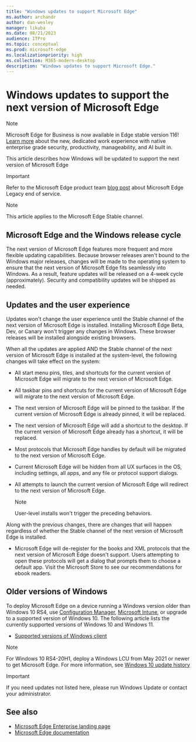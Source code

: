 ```yaml
---
title: "Windows updates to support Microsoft Edge"
ms.author: archandr
author: dan-wesley
manager: likuba
ms.date: 08/21/2023
audience: ITPro
ms.topic: conceptual
ms.prod: microsoft-edge
ms.localizationpriority: high
ms.collection: M365-modern-desktop
description: "Windows updates to support Microsoft Edge."
---
```


# Windows updates to support the next version of Microsoft Edge

> [!NOTE]
> Microsoft Edge for Business is now available in Edge stable version 116! [Learn more](https://techcommunity.microsoft.com/t5/microsoft-edge-insider/microsoft-edge-for-business-faq/ba-p/3891837) about the new, dedicated work experience with native enterprise grade security, productivity, manageability, and AI built in.

This article describes how Windows will be updated to support the next version of Microsoft Edge

> [!IMPORTANT]
> Refer to the Microsoft Edge product team [blog post](https://aka.ms/EdgeLegacyEOS) about Microsoft Edge Legacy end of service.

> [!NOTE]
> This article applies to the Microsoft Edge Stable channel.

## Microsoft Edge and the Windows release cycle

The next version of Microsoft Edge features more frequent and more flexible updating capabilities. Because browser releases aren't bound to the Windows major releases, changes will be made to the operating system to ensure that the next version of Microsoft Edge fits seamlessly into Windows. As a result, feature updates will be released on a 4-week cycle (approximately). Security and compatibility updates will be shipped as needed.

## Updates and the user experience

Updates won't change the user experience until the Stable channel of the next version of Microsoft Edge is installed. Installing Microsoft Edge Beta, Dev, or Canary won't trigger any changes in Windows. These browser releases will be installed alongside existing browsers.

When all the updates are applied AND the Stable channel of the next version of Microsoft Edge is installed at the system-level, the following changes will take effect on the system:

- All start menu pins, tiles, and shortcuts for the current version of Microsoft Edge will migrate to the next version of Microsoft Edge.
- All taskbar pins and shortcuts for the current version of Microsoft Edge will migrate to the next version of Microsoft Edge.
- The next version of Microsoft Edge will be pinned to the taskbar. If the current version of Microsoft Edge is already pinned, it will be replaced.
- The next version of Microsoft Edge will add a shortcut to the desktop. If the current version of Microsoft Edge already has a shortcut, it will be replaced.
- Most protocols that Microsoft Edge handles by default will be migrated to the next version of Microsoft Edge.
- Current Microsoft Edge will be hidden from all UX surfaces in the OS, including settings, all apps, and any file or protocol support dialogs.
- All attempts to launch the current version of Microsoft Edge will redirect to the next version of Microsoft Edge.

  > [!NOTE]
  > User-level installs won't trigger the preceding behaviors.

Along with the previous changes, there are changes that will happen regardless of whether the Stable channel of the next version of Microsoft Edge is installed.

- Microsoft Edge will de-register for the books and XML protocols that the next version of Microsoft Edge doesn't support. Users attempting to open these protocols will get a dialog that prompts them to choose a default app. Visit the Microsoft Store to see our recommendations for ebook readers.
  
## Older versions of Windows

To deploy Microsoft Edge on a device running a Windows version older than Windows 10 RS4, use [Configuration Manager](/mem/configmgr/apps/deploy-use/deploy-edge?bc=%2FDeployEdge%2Fbreadcrumb%2Ftoc.json&toc=%2FDeployEdge%2Ftoc.json), [Microsoft Intune](/mem/intune/apps/apps-windows-edge?bc=%2FDeployEdge%2Fbreadcrumb%2Ftoc.json&toc=%2FDeployEdge%2Ftoc.json), or upgrade to a supported version of Windows 10. The following article lists the currently supported versions of Windows 10 and Windows 11.

- [Supported versions of Windows client](/windows/release-health/supported-versions-windows-client)

> [!NOTE]
> For Windows 10 RS4-20H1, deploy a Windows LCU from May 2021 or newer to get Microsoft Edge. For more information, see [Windows 10 update history](https://support.microsoft.com/topic/windows-10-update-history-1b6aac92-bf01-42b5-b158-f80c6d93eb11)

> [!IMPORTANT]
> If you need updates not listed here, please run Windows Update or contact your administrator.

## See also

- [Microsoft Edge Enterprise landing page](https://aka.ms/EdgeEnterprise)
- [Microsoft Edge documentation](./index.yml)
